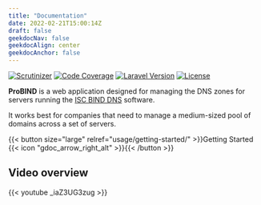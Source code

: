 ```yaml
---
title: "Documentation"
date: 2022-02-21T15:00:14Z
draft: false
geekdocNav: false
geekdocAlign: center
geekdocAnchor: false
---
```


<!-- markdownlint-capture -->
<!-- markdownlint-disable MD033 -->

<span class="badge-placeholder">[![Scrutinizer](https://img.shields.io/scrutinizer/g/pacoorozco/probind.svg?style=flat-square)](https://scrutinizer-ci.com/g/pacoorozco/probind)</span>
<span class="badge-placeholder">[![Code Coverage](https://scrutinizer-ci.com/g/pacoorozco/probind/badges/coverage.png)](https://scrutinizer-ci.com/g/pacoorozco/probind)</span>
<span class="badge-placeholder">[![Laravel Version](https://img.shields.io/badge/Laravel-8.x-purple.svg)](https://laravel.com/docs)</span>
<span class="badge-placeholder">[![License](https://img.shields.io/github/license/pacoorozco/probind.svg)](LICENSE)</span>

<!-- markdownlint-restore -->

**ProBIND** is a web application designed for managing the DNS zones for servers running the [ISC BIND DNS](https://www.isc.org/downloads/bind/) software. 

It works best for companies that need to manage a medium-sized pool of domains across a set of servers.

{{< button size="large" relref="usage/getting-started/" >}}Getting Started {{< icon "gdoc_arrow_right_alt" >}}{{< /button >}}

## Video overview

{{< youtube _iaZ3UG3zug >}}
